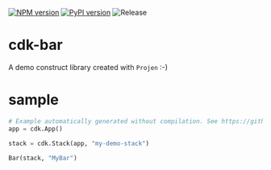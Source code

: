 [![NPM version](https://badge.fury.io/js/cdk-bar.svg)](https://badge.fury.io/js/cdk-bar)
[![PyPI version](https://badge.fury.io/py/cdk-bar.svg)](https://badge.fury.io/py/cdk-bar)
![Release](https://github.com/aws-samples/aws-cdk-for-k3scluster/workflows/Release/badge.svg)

# cdk-bar

A demo construct library created with `Projen` :-)

# sample

```python
# Example automatically generated without compilation. See https://github.com/aws/jsii/issues/826
app = cdk.App()

stack = cdk.Stack(app, "my-demo-stack")

Bar(stack, "MyBar")
```
